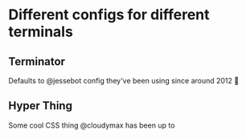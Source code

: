# Different configs for different terminals

## Terminator
Defaults to @jessebot config they've been using since around 2012 :shrug:

## Hyper Thing
Some cool CSS thing @cloudymax has been up to
